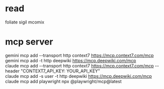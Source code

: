 # read
foliate sigil
mcomix

# mcp server
gemini  mcp add --transport http context7 https://mcp.context7.com/mcp  
gemini mcp add  -t http deepwiki https://mcp.deepwiki.com/mcp  
claude mcp add --transport http context7 https://mcp.context7.com/mcp --header "CONTEXT7_API_KEY: YOUR_API_KEY"  
claude mcp add -s user -t http deepwiki https://mcp.deepwiki.com/mcp  
claude mcp add playwright npx @playwright/mcp@latest   
